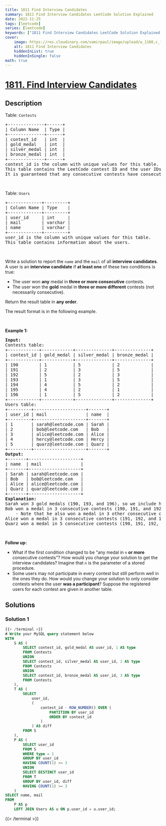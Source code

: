 ```yaml
---
title: 1811 Find Interview Candidates
summary: 1811 Find Interview Candidates LeetCode Solution Explained
date: 2022-11-25
tags: [leetcode]
series: [leetcode]
keywords: ["1811 Find Interview Candidates LeetCode Solution Explained in all languages", "1811 Find Interview Candidates", "LeetCode", "leetcode solution in Python3 C++ Java Go PHP Ruby Swift TypeScript Rust C# JavaScript C", "GeeksforGeeks", "InterviewBit", "Coding Ninjas", "HackerRank", "HackerEarth", "CodeChef", "TopCoder", "AlgoExpert", "freeCodeCamp", "Codeforces", "GitHub", "AtCoder", "Samir Paul"]
cover:
    image: https://res.cloudinary.com/samirpaul/image/upload/w_1100,c_fit,co_rgb:FFFFFF,l_text:Arial_75_bold:1811 Find Interview Candidates - Solution Explained/problem-solving.webp
    alt: 1811 Find Interview Candidates
    hiddenInList: true
    hiddenInSingle: false
math: true
---
```



# [1811. Find Interview Candidates](https://leetcode.com/problems/find-interview-candidates)


## Description

<p>Table: <code>Contests</code></p>

<pre>
+--------------+------+
| Column Name  | Type |
+--------------+------+
| contest_id   | int  |
| gold_medal   | int  |
| silver_medal | int  |
| bronze_medal | int  |
+--------------+------+
contest_id is the column with unique values for this table.
This table contains the LeetCode contest ID and the user IDs of the gold, silver, and bronze medalists.
It is guaranteed that any consecutive contests have consecutive IDs and that no ID is skipped.</pre>

<p>&nbsp;</p>

<p>Table: <code>Users</code></p>

<pre>
+-------------+---------+
| Column Name | Type    |
+-------------+---------+
| user_id     | int     |
| mail        | varchar |
| name        | varchar |
+-------------+---------+
user_id is the column with unique values for this table.
This table contains information about the users.
</pre>

<p>&nbsp;</p>

<p>Write a solution to report the <code>name</code> and the <code>mail</code> of all <strong>interview candidates</strong>. A user is an <strong>interview candidate</strong> if <strong>at least one</strong> of these two conditions is true:</p>

<ul>
	<li>The user won <strong>any</strong> medal in <strong>three or more consecutive</strong> contests.</li>
	<li>The user won the <strong>gold</strong> medal in <strong>three or more different</strong> contests (not necessarily consecutive).</li>
</ul>

<p>Return the result table in <strong>any order</strong>.</p>

<p>The result format is in the following example.</p>

<p>&nbsp;</p>
<p><strong class="example">Example 1:</strong></p>

<pre>
<strong>Input:</strong> 
Contests table:
+------------+------------+--------------+--------------+
| contest_id | gold_medal | silver_medal | bronze_medal |
+------------+------------+--------------+--------------+
| 190        | 1          | 5            | 2            |
| 191        | 2          | 3            | 5            |
| 192        | 5          | 2            | 3            |
| 193        | 1          | 3            | 5            |
| 194        | 4          | 5            | 2            |
| 195        | 4          | 2            | 1            |
| 196        | 1          | 5            | 2            |
+------------+------------+--------------+--------------+
Users table:
+---------+--------------------+-------+
| user_id | mail               | name  |
+---------+--------------------+-------+
| 1       | sarah@leetcode.com | Sarah |
| 2       | bob@leetcode.com   | Bob   |
| 3       | alice@leetcode.com | Alice |
| 4       | hercy@leetcode.com | Hercy |
| 5       | quarz@leetcode.com | Quarz |
+---------+--------------------+-------+
<strong>Output:</strong> 
+-------+--------------------+
| name  | mail               |
+-------+--------------------+
| Sarah | sarah@leetcode.com |
| Bob   | bob@leetcode.com   |
| Alice | alice@leetcode.com |
| Quarz | quarz@leetcode.com |
+-------+--------------------+
<strong>Explanation:</strong> 
Sarah won 3 gold medals (190, 193, and 196), so we include her in the result table.
Bob won a medal in 3 consecutive contests (190, 191, and 192), so we include him in the result table.
    - Note that he also won a medal in 3 other consecutive contests (194, 195, and 196).
Alice won a medal in 3 consecutive contests (191, 192, and 193), so we include her in the result table.
Quarz won a medal in 5 consecutive contests (190, 191, 192, 193, and 194), so we include them in the result table.
</pre>

<p>&nbsp;</p>
<p><strong>Follow up:</strong></p>

<ul>
	<li>What if the first condition changed to be &quot;any medal in <code>n</code><strong> or more</strong> consecutive contests&quot;? How would you change your solution to get the interview candidates? Imagine that <code>n</code> is the parameter of a stored procedure.</li>
	<li>Some users may not participate in every contest but still perform well in the ones they do. How would you change your solution to only consider contests where the user <strong>was a participant</strong>? Suppose the registered users for each contest are given in another table.</li>
</ul>

## Solutions

### Solution 1

<!-- tabs:start -->

```sql
{{< /terminal >}}
# Write your MySQL query statement below
WITH
    S AS (
        SELECT contest_id, gold_medal AS user_id, 1 AS type
        FROM Contests
        UNION
        SELECT contest_id, silver_medal AS user_id, 2 AS type
        FROM Contests
        UNION
        SELECT contest_id, bronze_medal AS user_id, 3 AS type
        FROM Contests
    ),
    T AS (
        SELECT
            user_id,
            (
                contest_id - ROW_NUMBER() OVER (
                    PARTITION BY user_id
                    ORDER BY contest_id
                )
            ) AS diff
        FROM S
    ),
    P AS (
        SELECT user_id
        FROM S
        WHERE type = 1
        GROUP BY user_id
        HAVING COUNT(1) >= 3
        UNION
        SELECT DISTINCT user_id
        FROM T
        GROUP BY user_id, diff
        HAVING COUNT(1) >= 3
    )
SELECT name, mail
FROM
    P AS p
    LEFT JOIN Users AS u ON p.user_id = u.user_id;
```
{{< /terminal >}}

<!-- tabs:end -->

<!-- end -->
